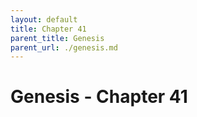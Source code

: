 ```yaml
---
layout: default
title: Chapter 41
parent_title: Genesis
parent_url: ./genesis.md
---
```


# Genesis - Chapter 41
